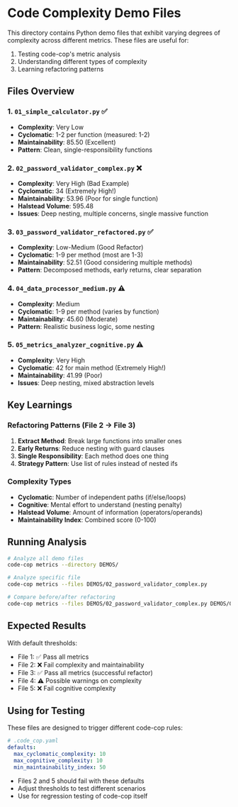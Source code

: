 # Code Complexity Demo Files

This directory contains Python demo files that exhibit varying degrees of complexity across different metrics. These files are useful for:

1. Testing code-cop's metric analysis
2. Understanding different types of complexity
3. Learning refactoring patterns

## Files Overview

### 1. `01_simple_calculator.py` ✅
- **Complexity**: Very Low
- **Cyclomatic**: 1-2 per function (measured: 1-2)
- **Maintainability**: 85.50 (Excellent)
- **Pattern**: Clean, single-responsibility functions

### 2. `02_password_validator_complex.py` ❌
- **Complexity**: Very High (Bad Example)
- **Cyclomatic**: 34 (Extremely High!)
- **Maintainability**: 53.96 (Poor for single function)
- **Halstead Volume**: 595.48
- **Issues**: Deep nesting, multiple concerns, single massive function

### 3. `03_password_validator_refactored.py` ✅
- **Complexity**: Low-Medium (Good Refactor)
- **Cyclomatic**: 1-9 per method (most are 1-3)
- **Maintainability**: 52.51 (Good considering multiple methods)
- **Pattern**: Decomposed methods, early returns, clear separation

### 4. `04_data_processor_medium.py` ⚠️
- **Complexity**: Medium
- **Cyclomatic**: 1-9 per method (varies by function)
- **Maintainability**: 45.60 (Moderate)
- **Pattern**: Realistic business logic, some nesting

### 5. `05_metrics_analyzer_cognitive.py` ⚠️
- **Complexity**: Very High
- **Cyclomatic**: 42 for main method (Extremely High!)
- **Maintainability**: 41.99 (Poor)
- **Issues**: Deep nesting, mixed abstraction levels

## Key Learnings

### Refactoring Patterns (File 2 → File 3)

1. **Extract Method**: Break large functions into smaller ones
2. **Early Returns**: Reduce nesting with guard clauses
3. **Single Responsibility**: Each method does one thing
4. **Strategy Pattern**: Use list of rules instead of nested ifs

### Complexity Types

- **Cyclomatic**: Number of independent paths (if/else/loops)
- **Cognitive**: Mental effort to understand (nesting penalty)
- **Halstead Volume**: Amount of information (operators/operands)
- **Maintainability Index**: Combined score (0-100)

## Running Analysis

```bash
# Analyze all demo files
code-cop metrics --directory DEMOS/

# Analyze specific file
code-cop metrics --files DEMOS/02_password_validator_complex.py

# Compare before/after refactoring
code-cop metrics --files DEMOS/02_password_validator_complex.py DEMOS/03_password_validator_refactored.py
```

## Expected Results

With default thresholds:
- File 1: ✅ Pass all metrics
- File 2: ❌ Fail complexity and maintainability
- File 3: ✅ Pass all metrics (successful refactor)
- File 4: ⚠️ Possible warnings on complexity
- File 5: ❌ Fail cognitive complexity

## Using for Testing

These files are designed to trigger different code-cop rules:

```yaml
# .code_cop.yaml
defaults:
  max_cyclomatic_complexity: 10
  max_cognitive_complexity: 10
  min_maintainability_index: 50
```

- Files 2 and 5 should fail with these defaults
- Adjust thresholds to test different scenarios
- Use for regression testing of code-cop itself